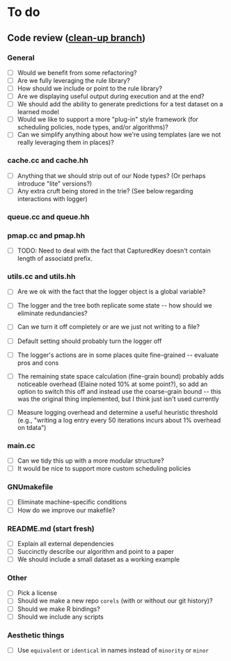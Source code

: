 # To do

## Code review ([clean-up branch](https://github.com/elaine84/bbcache/tree/clean-up))

### General

- [ ] Would we benefit from some refactoring?
- [ ] Are we fully leveraging the rule library?
- [ ] How should we include or point to the rule library?
- [ ] Are we displaying useful output during execution and at the end?
- [ ] We should add the ability to generate predictions for a test dataset on a learned model
- [ ] Would we like to support a more "plug-in" style framework (for scheduling policies, node types, and/or algorithms)?
- [ ] Can we simplify anything about how we're using templates (are we not really leveraging them in places)?

### cache.cc and cache.hh

- [ ] Anything that we should strip out of our Node types?  (Or perhaps introduce "lite" versions?)
- [ ] Any extra cruft being stored in the trie?  (See below regarding interactions with logger)

### queue.cc and queue.hh

### pmap.cc and pmap.hh

- [ ] TODO: Need to deal with the fact that CapturedKey doesn't contain length of associatd prefix.

### utils.cc and utils.hh

- [ ] Are we ok with the fact that the logger object is a global variable?
- [ ] The logger and the tree both replicate some state -- how should we eliminate redundancies?
- [ ] Can we turn it off completely or are we just not writing to a file?
- [ ] Default setting should probably turn the logger off
- [ ] The logger's actions are in some places quite fine-grained -- evaluate pros and cons

- [ ] The remaining state space calculation (fine-grain bound) probably adds noticeable overhead
      (Elaine noted 10% at some point?), so add an option to switch this off and
      instead use the coarse-grain bound -- this was the original thing implemented,
      but I think just isn't used currently

- [ ] Measure logging overhead and determine a useful heuristic threshold
      (e.g., "writing a log entry every 50 iterations incurs about 1% overhead on tdata")

### main.cc

- [ ] Can we tidy this up with a more modular structure?
- [ ] It would be nice to support more custom scheduling policies

### GNUmakefile

- [ ] Eliminate machine-specific conditions
- [ ] How do we improve our makefile?

### README.md (start fresh)

- [ ] Explain all external dependencies
- [ ] Succinctly describe our algorithm and point to a paper
- [ ] We should include a small dataset as a working example

### Other

- [ ] Pick a license
- [ ] Should we make a new repo `corels` (with or without our git history)?
- [ ] Should we make R bindings?
- [ ] Should we include any scripts

### Aesthetic things

- [ ] Use `equivalent` or `identical` in names instead of `minority` or `minor`
